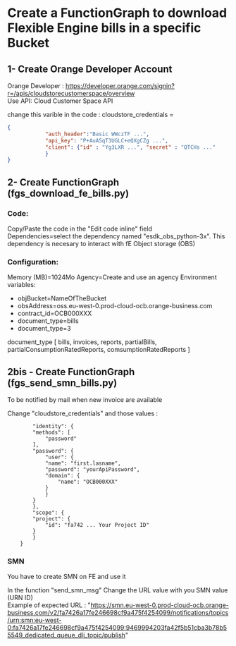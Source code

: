 # Create a FunctionGraph to download Flexible Engine bills in a specific Bucket 
## 1- Create Orange Developer Account

Orange Developer : https://developer.orange.com/signin?r=/apis/cloudstorecustomerspace/overview </br>
Use API: Cloud Customer Space API </br>

change this varible in the code : cloudstore_credentials = 
```json
{
            "auth_header":"Basic WWczTF ...", 
            "api_key": "P+AuA5qT3UGLC+eQXgCZg ...",
            "client": {"id" : "Yg3LXR ...", "secret" : "QTCHs ..."
            }
}
```
    
    
## 2- Create FunctionGraph (fgs_download_fe_bills.py)
### Code:
Copy/Paste the code in the "Edit code inline" field</br>
Dependencies=select the dependency named "esdk_obs_python-3x". This dependency is necesary to interact with fE Object storage (OBS)</br>

### Configuration:
Memory (MB)=1024Mo
Agency=Create and use an agency
Environment variables:
- objBucket=NameOfTheBucket
- obsAddress=oss.eu-west-0.prod-cloud-ocb.orange-business.com	
- contract_id=OCB000XXX
- document_type=bills
- document_type=3

document_type [ bills, invoices, reports, partialBills, partialConsumptionRatedReports, comsumptionRatedReports ]


## 2bis - Create FunctionGraph (fgs_send_smn_bills.py)

To be notified by mail when new invoice are available

Change "cloudstore_credentials" and those values :

```{
        "identity": {
        "methods": [
            "password"
        ],
        "password": {
            "user": {
            "name": "first.lasname",
            "password": "yourApiPassword",
            "domain": {
                "name": "OCB000XXX"
            }
            }
        }
        },
        "scope": {
        "project": {
            "id": "fa742 ... Your Project ID"
        }
        }
    }
 ```
 
 ### SMN
 You have to create SMN on FE and use it
 
In the function "send_smn_msg"
Change the URL value with you SMN value (URN ID) <br>
Example of expected URL : "https://smn.eu-west-0.prod-cloud-ocb.orange-business.com/v2/fa7426a17fe246698cf9a475f4254099/notifications/topics/urn:smn:eu-west-0:fa7426a17fe246698cf9a475f4254099:9469994203fa42f5b51cba3b78b55549_dedicated_queue_dli_topic/publish"

